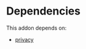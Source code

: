 # Dependencies

This addon depends on:

- [privacy](../../odoo-bringout-oca-data-protection-privacy)
